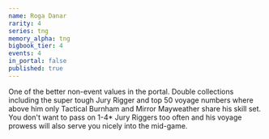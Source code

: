```yaml
---
name: Roga Danar
rarity: 4
series: tng
memory_alpha: tng
bigbook_tier: 4
events: 4
in_portal: false
published: true
---
```


One of the better non-event values in the portal. Double collections including the super tough Jury Rigger and top 50 voyage numbers where above him only Tactical Burnham and Mirror Mayweather share his skill set. You don't want to pass on 1-4* Jury Riggers too often and his voyage prowess will also serve you nicely into the mid-game.
